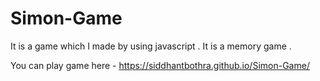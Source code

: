 # Simon-Game
It is a game which I made by using javascript . It is a memory game .

You can play game here -  https://siddhantbothra.github.io/Simon-Game/
